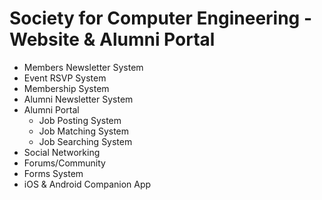 Society for Computer Engineering - Website & Alumni Portal
==========================================================
- Members Newsletter System
- Event RSVP System
- Membership System
- Alumni Newsletter System
- Alumni Portal
  - Job Posting System
  - Job Matching System
  - Job Searching System
- Social Networking
- Forums/Community
- Forms System
- iOS & Android Companion App
